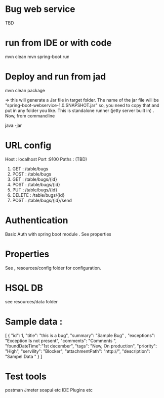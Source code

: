 # Bug web service 
TBD 

# run from IDE or with code
mvn clean 
mvn spring-boot:run

# Deploy and run from jad
mvn clean package

=> this will generate a Jar file in target folder. The name of the jar file will be "spring-boot-webservice-1.0.SNAPSHOT.jar" 
so, you need to copy that and put in any folder you like. This is standalone runner (jetty server built in) . Now, from commandline 

java -jar <generated jar>

# URL config 
Host : localhost
Port :9100
Paths : (TBD)
1. GET : /table/bugs
2. POST : /table/bugs
3. GET : /table/bugs/{id}
4. POST : /table/bugs/{id}
5. PUT : /table/bugs/{id}
6. DELETE : /table/bugs/{id}
7. POST : /table/bugs/{id}/send

# Authentication 
Basic Auth with spring boot module . See properties 

# Properties 
See , resources/config folder for configuration. 

# HSQL DB 
see resources/data folder


# Sample data : 

 [
   {
     "id": 1,
     "title": "this is a bug",
     "summary": "Sample Bug" ,
     "exceptions": "Exception Is not present",
     "comments": "Comments ",
     "foundDateTime":"1st december",
     "tags": "New, On production",
     "priority": "High",
     "servility": "Blocker",
     "attachmentPath": "http://",
     "description": "Sampel Data "
   }
 ]
 
# Test tools 
 postman
 Jmeter
 soapui etc
 IDE Plugins
 etc